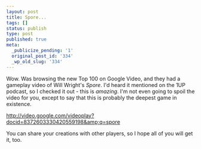 ```yaml
---
layout: post
title: Spore...
tags: []
status: publish
type: post
published: true
meta:
  _publicize_pending: '1'
  original_post_id: '334'
  _wp_old_slug: '334'
---
```

Wow.  Was browsing the new Top 100 on Google Video, and they had a gameplay video of Will Wright's _Spore_.  I'd heard it mentioned on the 1UP podcast, so I checked it out - this is *amazing*.  I'm not even going to spoil the video for you, except to say that this is probably the deepest game in existence.

http://video.google.com/videoplay?docid=8372603330420559198&amp;q=spore

You can share your creations with other players, so I hope all of you will get it, too.
